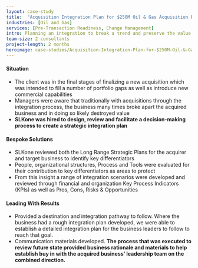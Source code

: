 ```yaml
---
layout: case-study
title:  "Acquisition Integration Plan for $250M Oil & Gas Acquisition Plan"
industries: [Oil and Gas]
services: [Pre-Transaction Readiness, Change Management]
intro: Planning an integration to break a trend and preserve the value of the acquisition
team-size: 2 consultants
project-length: 2 months
heroimage: case-studies/Acquisition-Integration-Plan-for-$250M-Oil-&-Gas-Acquisition-Plan.jpg
---
```


#### Situation
- The client was in the final stages of finalizing a new acquisition which was intended to fill a number of portfolio gaps as well as introduce new commercial capabilities​
- Managers were aware that traditionally with acquisitions through the integration process, the business many times broke apart the acquired business and in doing so likely destroyed value​
- **SLKone was hired to design, review and facilitate a decision-making process to create a strategic integration plan**

#### Bespoke Solutions
- SLKone reviewed both the Long Range Strategic Plans for the acquirer and target business to identify key differentiators​
- People, organizational structures, Process and Tools were evaluated for their contribution to key differentiators as areas to protect​
- From this insight a range of  integration scenarios were developed and reviewed through financial and organization Key Process Indicators (KPIs) as well as Pros, Cons, Risks & Opportunities

#### Leading With Results
- Provided a destination and integration pathway to follow.  Where the business had a rough integration plan developed, we were able to establish a detailed integration plan for the business leaders to follow to reach that goal.​
- Communication materials developed.  **The process that was executed to review future state provided business rationale and materials to help establish buy in with the acquired business’ leadership team on the combined direction.**
